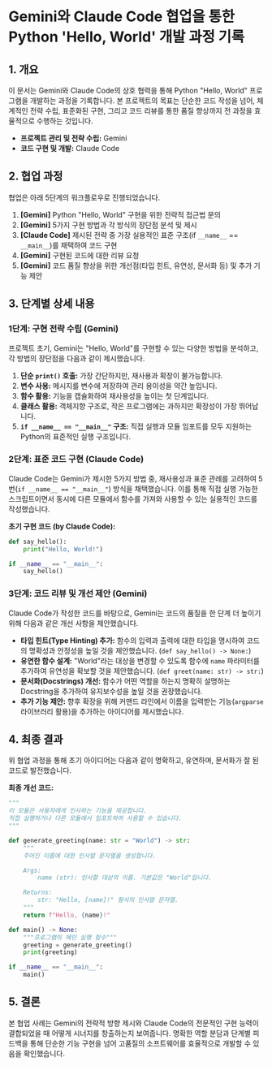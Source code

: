 # Gemini와 Claude Code 협업을 통한 Python 'Hello, World' 개발 과정 기록

## 1. 개요

이 문서는 Gemini와 Claude Code의 상호 협력을 통해 Python "Hello, World" 프로그램을 개발하는 과정을 기록합니다. 본 프로젝트의 목표는 단순한 코드 작성을 넘어, 체계적인 전략 수립, 표준화된 구현, 그리고 코드 리뷰를 통한 품질 향상까지 전 과정을 효율적으로 수행하는 것입니다.

- **프로젝트 관리 및 전략 수립:** Gemini
- **코드 구현 및 개발:** Claude Code

## 2. 협업 과정

협업은 아래 5단계의 워크플로우로 진행되었습니다.

1.  **[Gemini]** Python "Hello, World" 구현을 위한 전략적 접근법 문의
2.  **[Gemini]** 5가지 구현 방법과 각 방식의 장단점 분석 및 제시
3.  **[Claude Code]** 제시된 전략 중 가장 실용적인 표준 구조(if `__name__` == `__main__`)를 채택하여 코드 구현
4.  **[Gemini]** 구현된 코드에 대한 리뷰 요청
5.  **[Gemini]** 코드 품질 향상을 위한 개선점(타입 힌트, 유연성, 문서화 등) 및 추가 기능 제안

## 3. 단계별 상세 내용

### 1단계: 구현 전략 수립 (Gemini)

프로젝트 초기, Gemini는 "Hello, World"를 구현할 수 있는 다양한 방법을 분석하고, 각 방법의 장단점을 다음과 같이 제시했습니다.

1.  **단순 `print()` 호출:** 가장 간단하지만, 재사용과 확장이 불가능합니다.
2.  **변수 사용:** 메시지를 변수에 저장하여 관리 용이성을 약간 높입니다.
3.  **함수 활용:** 기능을 캡슐화하여 재사용성을 높이는 첫 단계입니다.
4.  **클래스 활용:** 객체지향 구조로, 작은 프로그램에는 과하지만 확장성이 가장 뛰어납니다.
5.  **`if __name__ == "__main__"` 구조:** 직접 실행과 모듈 임포트를 모두 지원하는 Python의 표준적인 실행 구조입니다.

### 2단계: 표준 코드 구현 (Claude Code)

Claude Code는 Gemini가 제시한 5가지 방법 중, 재사용성과 표준 관례를 고려하여 5번(`if __name__ == "__main__"`) 방식을 채택했습니다. 이를 통해 직접 실행 가능한 스크립트이면서 동시에 다른 모듈에서 함수를 가져와 사용할 수 있는 실용적인 코드를 작성했습니다.

**초기 구현 코드 (by Claude Code):**
```python
def say_hello():
    print("Hello, World!")

if __name__ == "__main__":
    say_hello()
```

### 3단계: 코드 리뷰 및 개선 제안 (Gemini)

Claude Code가 작성한 코드를 바탕으로, Gemini는 코드의 품질을 한 단계 더 높이기 위해 다음과 같은 개선 사항을 제안했습니다.

-   **타입 힌트(Type Hinting) 추가:** 함수의 입력과 출력에 대한 타입을 명시하여 코드의 명확성과 안정성을 높일 것을 제안했습니다. (`def say_hello() -> None:`)
-   **유연한 함수 설계:** "World"라는 대상을 변경할 수 있도록 함수에 `name` 파라미터를 추가하여 유연성을 확보할 것을 제안했습니다. (`def greet(name: str) -> str:`)
-   **문서화(Docstrings) 개선:** 함수가 어떤 역할을 하는지 명확히 설명하는 Docstring을 추가하여 유지보수성을 높일 것을 권장했습니다.
-   **추가 기능 제안:** 향후 확장을 위해 커맨드 라인에서 이름을 입력받는 기능(`argparse` 라이브러리 활용)을 추가하는 아이디어를 제시했습니다.

## 4. 최종 결과

위 협업 과정을 통해 초기 아이디어는 다음과 같이 명확하고, 유연하며, 문서화가 잘 된 코드로 발전했습니다.

**최종 개선 코드:**
```python
"""
이 모듈은 사용자에게 인사하는 기능을 제공합니다.
직접 실행하거나 다른 모듈에서 임포트하여 사용할 수 있습니다.
"""

def generate_greeting(name: str = "World") -> str:
    """
    주어진 이름에 대한 인사말 문자열을 생성합니다.

    Args:
        name (str): 인사할 대상의 이름. 기본값은 "World"입니다.

    Returns:
        str: "Hello, [name]!" 형식의 인사말 문자열.
    """
    return f"Hello, {name}!"

def main() -> None:
    """프로그램의 메인 실행 함수"""
    greeting = generate_greeting()
    print(greeting)

if __name__ == "__main__":
    main()
```

## 5. 결론

본 협업 사례는 Gemini의 전략적 방향 제시와 Claude Code의 전문적인 구현 능력이 결합되었을 때 어떻게 시너지를 창출하는지 보여줍니다. 명확한 역할 분담과 단계별 피드백을 통해 단순한 기능 구현을 넘어 고품질의 소프트웨어를 효율적으로 개발할 수 있음을 확인했습니다.